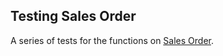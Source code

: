 ## Testing Sales Order
A series of tests for the functions on [Sales Order].

[Sales Order]: https://github.com/jeftegoes/ExamplePythonSalesOrder